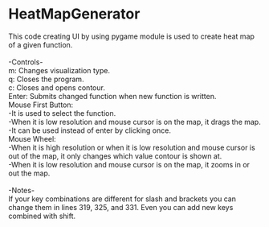 # HeatMapGenerator
This code creating UI by using pygame module is used to create heat map of a given function.<br />
<br />
-Controls-<br />
m: Changes visualization type.<br />
q: Closes the program.<br />
c: Closes and opens contour.<br />
Enter: Submits changed function when new function is written.<br />
Mouse First Button:<br />
-It is used to select the function.<br />
-When it is low resolution and mouse cursor is on the map, it drags the map.<br />
-It can be used instead of enter by clicking once.<br />
Mouse Wheel:<br />
-When it is high resolution or when it is low resolution and mouse cursor is out of the map, it only changes which value contour is shown at.<br />
-When it is low resolution and mouse cursor is on the map, it zooms in or out the map.<br />
<br />
-Notes-<br />
If your key combinations are different for slash and brackets you can change them in lines 319, 325, and 331. Even you can add new keys combined with shift.
